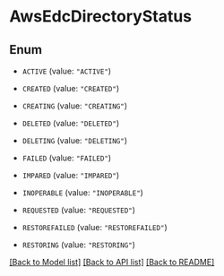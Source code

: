 # AwsEdcDirectoryStatus

## Enum


* `ACTIVE` (value: `"ACTIVE"`)

* `CREATED` (value: `"CREATED"`)

* `CREATING` (value: `"CREATING"`)

* `DELETED` (value: `"DELETED"`)

* `DELETING` (value: `"DELETING"`)

* `FAILED` (value: `"FAILED"`)

* `IMPARED` (value: `"IMPARED"`)

* `INOPERABLE` (value: `"INOPERABLE"`)

* `REQUESTED` (value: `"REQUESTED"`)

* `RESTOREFAILED` (value: `"RESTOREFAILED"`)

* `RESTORING` (value: `"RESTORING"`)


[[Back to Model list]](../README.md#documentation-for-models) [[Back to API list]](../README.md#documentation-for-api-endpoints) [[Back to README]](../README.md)



